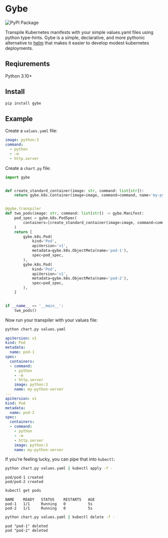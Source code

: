 # Gybe

![PyPI Package](https://img.shields.io/pypi/v/gybe?color=%2334D058&label=PyPI%20Package)

Transpile Kubernetes manifests with your simple values.yaml files using python type-hints.
Gybe is a simple, declarative, and more pythonic alternative to [helm](https://helm.sh/)
that makes it easier to develop modest kubernetes deployments.

## Reqiurements

Python 3.10+

## Install

```bash
pip install gybe
```

## Example

Create a `values.yaml` file:

```yaml
image: python:3
command:
  - python
  - -m
  - http.server
```

Create a `chart.py` file:

```python
import gybe


def create_standard_container(image: str, command: list[str]):
    return gybe.k8s.Container(image=image, command=command, name='my-python-server')


@gybe.transpiler
def two_pods(image: str, command: list[str]) -> gybe.Manifest:
    pod_spec = gybe.k8s.PodSpec(
        containers=[create_standard_container(image=image, command=command)],
    )
    return [
        gybe.k8s.Pod(
            kind='Pod',
            apiVersion='v1',
            metadata=gybe.k8s.ObjectMeta(name='pod-1'),
            spec=pod_spec,
        ),
        gybe.k8s.Pod(
            kind='Pod',
            apiVersion='v1',
            metadata=gybe.k8s.ObjectMeta(name='pod-2'),
            spec=pod_spec,
        ),
    ]


if __name__ == '__main__':
    two_pods()
```

Now run your transpiler with your values file:

```bash
python chart.py values.yaml
```

```yaml
apiVersion: v1
kind: Pod
metadata:
  name: pod-1
spec:
  containers:
  - command:
    - python
    - -m
    - http.server
    image: python:3
    name: my-python-server
---
apiVersion: v1
kind: Pod
metadata:
  name: pod-2
spec:
  containers:
  - command:
    - python
    - -m
    - http.server
    image: python:3
    name: my-python-server
```

If you're feeling lucky, you can pipe that into `kubectl`:

```bash
python chart.py values.yaml | kubectl apply -f -
```

```
pod/pod-1 created
pod/pod-2 created
```


```bash
kubectl get pods
```

```
NAME    READY   STATUS    RESTARTS   AGE
pod-1   1/1     Running   0          5s
pod-2   1/1     Running   0          5s
```

```bash
python chart.py values.yaml | kubectl delete -f -
```

```
pod "pod-1" deleted
pod "pod-2" deleted
```
